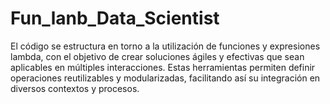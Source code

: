 # Fun_lanb_Data_Scientist
El código se estructura en torno a la utilización de funciones y expresiones lambda, con el objetivo de crear soluciones ágiles y efectivas que sean aplicables en múltiples interacciones. Estas herramientas permiten definir operaciones reutilizables y modularizadas, facilitando así su integración en diversos contextos y procesos.
